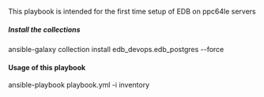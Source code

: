 This playbook is intended for the first time setup of EDB on ppc64le servers

##### Install the collections
ansible-galaxy collection install edb_devops.edb_postgres --force

#### Usage of this playbook
ansible-playbook playbook.yml -i inventory
